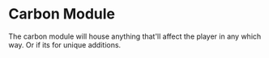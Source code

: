 # Carbon Module

The carbon module will house anything that'll affect the player in any which way.
Or if its for unique additions.

